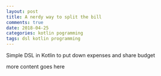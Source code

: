 ```yaml
---
layout: post
title: A nerdy way to split the bill
comments: true
date: 2018-04-25
categories: kotlin pogramming
tags: dsl kotlin programming
---
```

Simple DSL in Kotlin to put down expenses and share budget
<!--more-->
more content goes here

